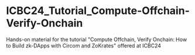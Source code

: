 # ICBC24_Tutorial_Compute-Offchain-Verify-Onchain
Hands-on material for the tutorial "Compute Offchain, Verify Onchain: How to Build zk-DApps with Circom and ZoKrates" offered at ICBC24
